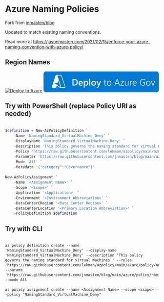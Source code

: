 # Azure Naming Policies

Fork from [jnmasten/blog](https://github.com/jnmasten/blog/tree/main/azure/policy/namingConvention)

Updated to match existing naming conventions.

Read more at https://jasonmasten.com/2021/02/15/enforce-your-azure-naming-convention-with-azure-policy/

## Region Names



[![Deploy to Azure](https://aka.ms/deploytoazurebutton)](https://portal.azure.com/#blade/Microsoft_Azure_Policy/CreatePolicyDefinitionBlade/uri/https%3A%2F%2Fraw.githubusercontent.com%2Fjnmasten%2Fblog%2Fmain%2Fazure%2Fpolicy%2FnamingConvention%2Fpolicy.json)
[![Deploy to Azure Gov](https://raw.githubusercontent.com/Azure/azure-quickstart-templates/master/1-CONTRIBUTION-GUIDE/images/deploytoazuregov.svg?sanitize=true)](https://portal.azure.us/?#blade/Microsoft_Azure_Policy/CreatePolicyDefinitionBlade/uri/https%3A%2F%2Fraw.githubusercontent.com%2Fjnmasten%2Fblog%2Fmain%2Fazure%2Fpolicy%2FnamingConvention%2Fpolicy.json)

## Try with PowerShell (replace Policy URI as needed)

````powershell

$definition = New-AzPolicyDefinition `
    -Name 'NamingStandard_VirtualMachine_Deny' `
    -DisplayName 'NamingStandard_VirtualMachine_Deny' `
    -Description 'This policy governs the naming standard for virtual machines.' `
    -Policy 'https://raw.githubusercontent.com/lekman/azpolicy/main/azure/policy/namingConvention/policy.naming.rules.json' `
    -Parameter 'https://raw.githubusercontent.com/jnmasten/blog/main/azure/policy/namingConvention/policy.parameters.json' `
    -Mode 'All' `
    -Metadata '{"category":"Governance"}'

New-AzPolicyAssignment `
    -Name '<Assignment Name>' `
    -Scope '<Scope>' `
    -Application '<Application>' `
    -Environment '<Environment Abbreviation>' `
    -DataCenterCRegion '<Data Center Region>' `
    -DataCenterLocation '<Primary Location Abbreviation>' `
    -PolicyDefinition $definition

````

## Try with CLI

````cli

az policy definition create --name 'NamingStandard_VirtualMachine_Deny' --display-name 'NamingStandard_VirtualMachine_Deny' --description 'This policy governs the naming standard for virtual machines.' --rules 'https://raw.githubusercontent.com/lekman/azpolicy/main/azure/policy/namingConvention/policy.naming.rules.json' --params 'https://raw.githubusercontent.com/jnmasten/blog/main/azure/policy/namingConvention/policy.parameters.json' --mode All

az policy assignment create --name <Assignment Name> --scope <scope> --policy "NamingStandard_VirtualMachine_Deny"
